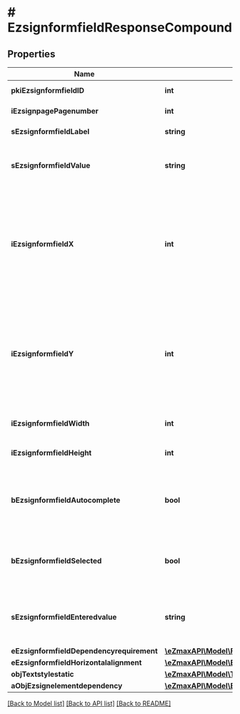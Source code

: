 # # EzsignformfieldResponseCompound

## Properties

Name | Type | Description | Notes
------------ | ------------- | ------------- | -------------
**pkiEzsignformfieldID** | **int** | The unique ID of the Ezsignformfield |
**iEzsignpagePagenumber** | **int** | The page number in the Ezsigndocument |
**sEzsignformfieldLabel** | **string** | The Label for the Ezsignformfield |
**sEzsignformfieldValue** | **string** | The value for the Ezsignformfield  This can only be set if eEzsignformfieldgroupType is Checkbox or Radio | [optional]
**iEzsignformfieldX** | **int** | The X coordinate (Horizontal) where to put the Ezsignformfield on the Ezsignpage.  Coordinate is calculated at 100dpi (dot per inch). So for example, if you want to put the Ezsignformfield 2 inches from the left border of the page, you would use \&quot;200\&quot; for the X coordinate. |
**iEzsignformfieldY** | **int** | The Y coordinate (Vertical) where to put the Ezsignformfield on the Ezsignpage.  Coordinate is calculated at 100dpi (dot per inch). So for example, if you want to put the Ezsignformfield 3 inches from the top border of the page, you would use \&quot;300\&quot; for the Y coordinate. |
**iEzsignformfieldWidth** | **int** | The Width of the Ezsignformfield in pixels calculated at 100 DPI |
**iEzsignformfieldHeight** | **int** | The Height of the Ezsignformfield in pixels calculated at 100 DPI |
**bEzsignformfieldAutocomplete** | **bool** | Whether the Ezsignformfield allows the use of the autocomplete of the browser.  This can only be set if eEzsignformfieldgroupType is **Text** | [optional]
**bEzsignformfieldSelected** | **bool** | Whether the Ezsignformfield is selected or not by default.  This can only be set if eEzsignformfieldgroupType is **Checkbox** or **Radio** | [optional]
**sEzsignformfieldEnteredvalue** | **string** | This is the value enterred for the Ezsignformfield  This can only be set if eEzsignformfieldgroupType is **Dropdown**, **Text** or **Textarea** | [optional]
**eEzsignformfieldDependencyrequirement** | [**\eZmaxAPI\Model\FieldEEzsignformfieldDependencyrequirement**](FieldEEzsignformfieldDependencyrequirement.md) |  | [optional]
**eEzsignformfieldHorizontalalignment** | [**\eZmaxAPI\Model\EnumHorizontalalignment**](EnumHorizontalalignment.md) |  | [optional]
**objTextstylestatic** | [**\eZmaxAPI\Model\TextstylestaticResponseCompound**](TextstylestaticResponseCompound.md) |  | [optional]
**aObjEzsignelementdependency** | [**\eZmaxAPI\Model\EzsignelementdependencyResponseCompound[]**](EzsignelementdependencyResponseCompound.md) |  | [optional]

[[Back to Model list]](../../README.md#models) [[Back to API list]](../../README.md#endpoints) [[Back to README]](../../README.md)
